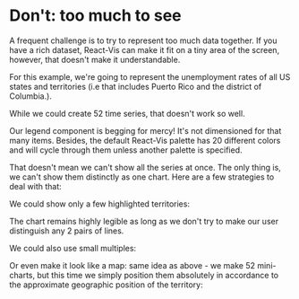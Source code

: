# Don't: too much to see

A frequent challenge is to try to represent too much data together. If you have a rich dataset, React-Vis can make it fit on a tiny area of the screen, however, that doesn't make it understandable.

For this example, we're going to represent the unemployment rates of all US states and territories (i.e that includes Puerto Rico and the district of Columbia.).

While we could create 52 time series, that doesn't work so well.

<!-- INJECT:"GeospatialAppTooMuch" -->

Our legend component is begging for mercy! It's not dimensioned for that many items. Besides, the default React-Vis palette has 20 different colors and will cycle through them unless another palette is specified.

That doesn't mean we can't show all the series at once. The only thing is, we can't show them distinctly as one chart.
Here are a few strategies to deal with that:

We could show only a few highlighted territories:

<!-- INJECT:"GeospatialAppNotTooMuch" -->

The chart remains highly legible as long as we don't try to make our user distinguish any 2 pairs of lines.

We could also use small multiples:

<!-- INJECT:"GeospatialAppSmallMultiples" -->

Or even make it look like a map: same idea as above - we make 52 mini-charts, but this time we simply position them absolutely in accordance to the approximate geographic position of the territory:

<!-- INJECT:"GeospatialAppSmallMultiplesMap" -->
